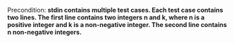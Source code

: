 Precondition: **stdin contains multiple test cases. Each test case contains two lines. The first line contains two integers n and k, where n is a positive integer and k is a non-negative integer. The second line contains n non-negative integers.**